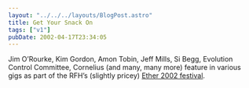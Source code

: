 ```yaml
---
layout: "../../../layouts/BlogPost.astro"
title: Get Your Snack On
tags: ["v1"]
pubDate: 2002-04-17T23:34:05
---
```


Jim O&#8217;Rourke, Kim Gordon, Amon Tobin, Jeff Mills, Si Begg, Evolution Control Committee, Cornelius (and many, many more) feature in various gigs as part of the RFH&#8217;s (slightly pricey) [Ether 2002 festival][1].

[1]: http://www.rfh.org.uk/ether/
